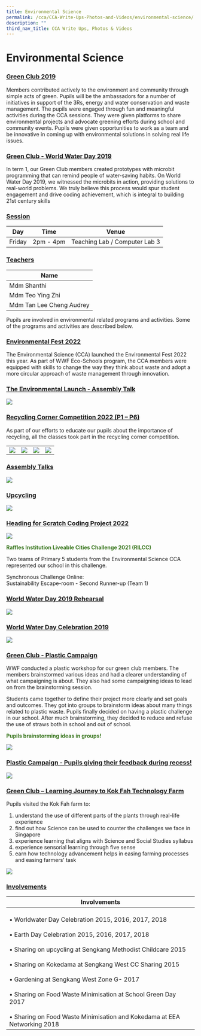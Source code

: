 ```yaml
---
title: Environmental Science
permalink: /cca/CCA-Write-Ups-Photos-and-Videos/environmental-science/
description: ""
third_nav_title: CCA Write Ups, Photos & Videos
---
```

# Environmental Science
### <b><u>Green Club 2019</u></b>

Members contributed actively to the environment and community through simple acts of green. Pupils will be the ambassadors for a number of initiatives in support of the 3Rs, energy and water conservation and waste management. The pupils were engaged through fun and meaningful activities during the CCA sessions. They were given platforms to share environmental projects and advocate greening efforts during school and community events. 
Pupils were given opportunities to work as a team and be innovative in coming up with environmental solutions in solving real life issues.

### <b><u>Green Club - World Water Day 2019</u></b>

In term 1, our Green Club members created prototypes with microbit programming that can remind people of water-saving habits. On World Water Day 2019, we witnessed the microbits in action, providing solutions to real-world problems. We truly believe this process would spur student engagement and drive coding achievement, which is integral to building 21st century skills

### <b><u>Session</u></b>

| Day     | Time      | Venue                         |
|---------|-----------|-------------------------------|
| Friday  | 2pm - 4pm | Teaching Lab / Computer Lab 3 |

### <b><u>Teachers</u></b>

| Name                     |
|--------------------------|
| Mdm Shanthi              |
| Mdm Teo Ying Zhi         |
| Mdm Tan Lee Cheng Audrey |


Pupils are involved in environmental related programs and activities. Some of the programs and activities are described below.

### <b><u>Environmental Fest 2022</u></b>

The Environmental Science (CCA) launched the Environmental Fest 2022 this year. As part of WWF Eco-Schools program, the CCA members were equipped with skills to change the way they think about waste and adopt a more circular approach of waste management through innovation.

### <b><u>The Environmental Launch - Assembly Talk</u></b>

![](/images/Cca/Environmental%20Science/Picture7.png)


### <b><u>Recycling Corner Competition 2022 (P1 – P6)</u></b>

As part of our efforts to educate our pupils about the importance of recycling, all the classes took part in the recycling corner competition.

|   |   |   |   |
|---|---|---|---|
| ![](/images/Cca/Environmental%20Science/Picture8.png)  | ![](/images/Cca/Environmental%20Science/Picture9.png)  |  ![](/images/Cca/Environmental%20Science/Picture11.png) | ![](/images/Cca/Environmental%20Science/Picture10.png)  |

### <b><u>Assembly Talks</u></b>

![](/images/Cca/Environmental%20Science/Picture12.jpg)


### <b><u>Upcycling</u></b>

![](/images/Cca/Environmental%20Science/Capture.jpg)

### <b><u>Heading for Scratch Coding Project 2022</u></b>

![](/images/Cca/Environmental%20Science/Picture13.png)

<span style = "color: #38761d"><b>Raffles Institution Liveable Cities Challenge 2021 (RILCC)</b></span>

Two teams of Primary 5 students from the Environmental Science CCA represented our school in this challenge.

Synchronous Challenge Online:  
Sustainability Escape-room - Second Runner-up (Team 1)

### <b><u>World Water Day 2019 Rehearsal</u></b>

![](/images/Cca/Environmental%20Science/1.png)

### <b><u>World Water Day Celebration 2019</u></b>

![](/images/Cca/Environmental%20Science/3.jpg)

### <b><u>Green Club - Plastic Campaign</u></b>

WWF conducted a plastic workshop for our green club members. The members brainstormed various ideas and had a clearer understanding of what campaigning is about. They also had some campaigning ideas to lead on from the brainstorming session. 

Students came together to define their project more clearly and set goals and outcomes. They got into groups to brainstorm ideas about many things related to plastic waste. Pupils finally decided on having a plastic challenge in our school. After much brainstorming, they decided to reduce and refuse the use of straws both in school and out of school.

<span style = "color: #38761d"><b>Pupils brainstorming ideas in groups!</b></span>

![](/images/Cca/Environmental%20Science/4.jpg)

### <b><u>Plastic Campaign - Pupils giving their feedback during recess!</u></b>

![](/images/Cca/Environmental%20Science/5.jpg)


### <b><u>Green Club – Learning Journey to Kok Fah Technology Farm</u></b>

Pupils visited the Kok Fah farm to:

1.  understand the use of different parts of the plants through real-life experience
2.  find out how Science can be used to counter the challenges we face in Singapore
3.  experience learning that aligns with Science and Social Studies syllabus
4.  experience sensorial learning through five sense
5.  earn how technology advancement helps in easing farming processes and easing farmers’ task

![](/images/Cca/Environmental%20Science/6.jpg)


### <b><u>Involvements</u></b>

| Involvements                                     |
|---------------------|
| <br>• Worldwater Day Celebration 2015, 2016, 2017, 2018<br><br>• Earth Day Celebration 2015, 2016, 2017, 2018<br><br>• Sharing on upcycling at Sengkang Methodist Childcare 2015<br><br>• Sharing on Kokedama at Sengkang West CC Sharing 2015<br><br>• Gardening at Sengkang West Zone G- 2017<br><br>• Sharing on Food Waste Minimisation at School Green Day 2017<br><br>• Sharing on Food Waste Minimisation and Kokedama at EEA Networking 2018 |
